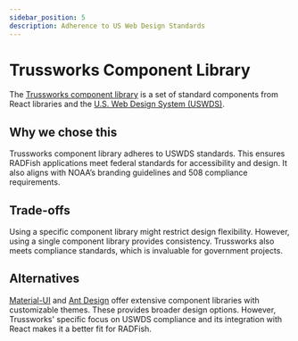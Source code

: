 ```yaml
---
sidebar_position: 5
description: Adherence to US Web Design Standards
---
```


# Trussworks Component Library

The [Trussworks component library](https://github.com/trussworks/react-uswds) is a set of standard components from React libraries and the [U.S. Web Design System (USWDS)](https://designsystem.digital.gov/).

## Why we chose this 
Trussworks component library adheres to USWDS standards. This ensures RADFish applications meet federal standards for accessibility and design. It also aligns with NOAA’s branding guidelines and 508 compliance requirements.

## Trade-offs 
Using a specific component library might restrict design flexibility. However, using a single component library provides consistency. Trussworks also meets compliance standards, which is invaluable for government projects.

## Alternatives
[Material-UI](https://mui.com/material-ui/) and [Ant Design](https://ant.design/) offer extensive component libraries with customizable themes. These provides broader design options. However, Trussworks' specific focus on USWDS compliance and its integration with React makes it a better fit for RADFish. 
